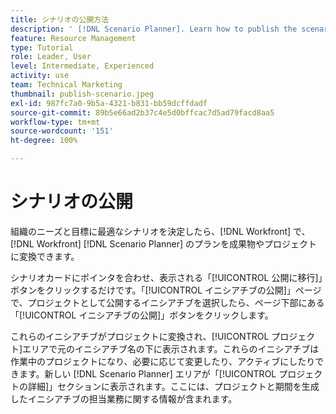 ```yaml
---
title: シナリオの公開方法
description: ' [!DNL Scenario Planner]. Learn how to publish the scenario and turn the plan into a [!DNL Workfront]  プロジェクトを使用して、組織に最適なシナリオを見極めます。'
feature: Resource Management
type: Tutorial
role: Leader, User
level: Intermediate, Experienced
activity: use
team: Technical Marketing
thumbnail: publish-scenario.jpeg
exl-id: 987fc7a0-9b5a-4321-b831-bb59dcffdadf
source-git-commit: 89b5e66ad2b37c4e5d0bffcac7d5ad79facd8aa5
workflow-type: tm+mt
source-wordcount: '151'
ht-degree: 100%

---
```


# シナリオの公開

組織のニーズと目標に最適なシナリオを決定したら、[!DNL Workfront] で、[!DNL Workfront] [!DNL Scenario Planner] のプランを成果物やプロジェクトに変換できます。

シナリオカードにポインタを合わせ、表示される「[!UICONTROL 公開に移行]」ボタンをクリックするだけです。「[!UICONTROL イニシアチブの公開]」ページで、プロジェクトとして公開するイニシアチブを選択したら、ページ下部にある「[!UICONTROL イニシアチブの公開]」ボタンをクリックします。

これらのイニシアチブがプロジェクトに変換され、[!UICONTROL プロジェクト]エリアで元のイニシアチブ名の下に表示されます。これらのイニシアチブは作業中のプロジェクトになり、必要に応じて変更したり、アクティブにしたりできます。新しい [!DNL Scenario Planner] エリアが「[!UICONTROL プロジェクトの詳細]」セクションに表示されます。ここには、プロジェクトと期間を生成したイニシアチブの担当業務に関する情報が含まれます。
